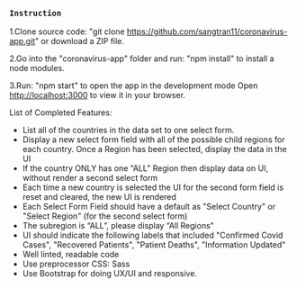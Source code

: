 ### `Instruction`

1.Clone source code: "git clone https://github.com/sangtran11/coronavirus-app.git" or download a ZIP file.

2.Go into the "coronavirus-app" folder and run: "npm install" to install a node modules.

3.Run: "npm start" to open the app in the development mode
Open [http://localhost:3000](http://localhost:3000) to view it in your browser.

List of Completed Features:

- List all of the countries in the data set to one select form.
- Display a new select form field with all of the possible child regions for each country.
  Once a Region has been selected, display the data in the UI
- If the country ONLY has one “ALL” Region then display data on UI, without render a second select form
- Each time a new country is selected the UI for the second form field is reset and cleared, the new UI is rendered
- Each Select Form Field should have a default as "Select Country" or "Select Region" (for the second select form)
- The subregion is “ALL”, please display “All Regions"
- UI should indicate the following labels that included "Confirmed Covid Cases", "Recovered Patients", "Patient Deaths", "Information Updated"
- Well linted, readable code
- Use preprocessor CSS: Sass
- Use Bootstrap for doing UX/UI and responsive.
